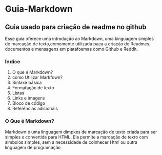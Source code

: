 # Guia-Markdown
## Guia usado para criação de readme no github

  Esse guia oferece uma introdução ao Markdown, uma kinguagem simples de marcação de texto,comomente utilizada paea a criação de Readmes, documentos e mensagens em platafoemas como Github e Reddit.

### Índice

1. O que é Markdown?
2. como Utilizar Markfown?
3. Síntaxe básica
4. Formatação de texto
5. Listas
6. Links e imagens
7. Bloco de código
8. Referências adicionais

### O Que é Markdown?

Markdown é uma linguagem dimpkes de marcação de texto criada para ser simples  e convertida para HTML.
Ela permite a marcação de texro com simbolos simples, sem a necessidade de coinhecer Html ou outra linguagem de programação


